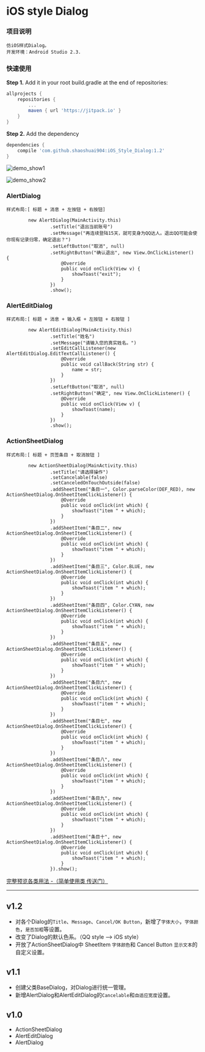# iOS style Dialog


### 项目说明
	仿iOS样式Dialog。 
	开发环境：Android Studio 2.3.

### 快速使用

**Step 1.** Add it in your root build.gradle at the end of repositories:

```groovy
allprojects {
	repositories {
		...
		maven { url 'https://jitpack.io' }
	}
}
```

**Step 2.** Add the dependency

```groovy
dependencies {
	compile 'com.github.shaoshuai904:iOS_Style_Dialog:1.2'
}
```

![demo_show1](https://github.com/shaoshuai904/IOSDialog/blob/master/screens/demo_show1.png)

![demo_show2](https://github.com/shaoshuai904/IOSDialog/blob/master/screens/demo_show2.png)

###  AlertDialog

	样式布局:[ 标题 + 消息 + 左按钮 + 右按钮]

```
        new AlertDialog(MainActivity.this)
                .setTitle("退出当前账号")
                .setMessage("再连续登陆15天，就可变身为QQ达人。退出QQ可能会使你现有记录归零，确定退出？")
                .setLeftButton("取消", null)
                .setRightButton("确认退出", new View.OnClickListener() {
                    @Override
                    public void onClick(View v) {
                        showToast("exit");
                    }
                })
                .show();

```

### AlertEditDialog

	样式布局:[ 标题 + 消息 + 输入框 + 左按钮 + 右按钮 ]

```
        new AlertEditDialog(MainActivity.this)
                .setTitle("姓名")
                .setMessage("请输入您的真实姓名。")
                .setEditCallListener(new AlertEditDialog.EditTextCallListener() {
                    @Override
                    public void callBack(String str) {
                        name = str;
                    }
                })
                .setLeftButton("取消", null)
                .setRightButton("确定", new View.OnClickListener() {
                    @Override
                    public void onClick(View v) {
                        showToast(name);
                    }
                })
                .show();
```

### ActionSheetDialog

	样式布局:[ 标题 + 页签条目 + 取消按钮 ]

```
        new ActionSheetDialog(MainActivity.this)
                .setTitle("请选择操作")
                .setCancelable(false)
                .setCanceledOnTouchOutside(false)
                .addSheetItem("条目一", Color.parseColor(DEF_RED), new ActionSheetDialog.OnSheetItemClickListener() {
                    @Override
                    public void onClick(int which) {
                        showToast("item " + which);
                    }
                })
                .addSheetItem("条目二", new ActionSheetDialog.OnSheetItemClickListener() {
                    @Override
                    public void onClick(int which) {
                        showToast("item " + which);
                    }
                })
                .addSheetItem("条目三", Color.BLUE, new ActionSheetDialog.OnSheetItemClickListener() {
                    @Override
                    public void onClick(int which) {
                        showToast("item " + which);
                    }
                })
                .addSheetItem("条目四", Color.CYAN, new ActionSheetDialog.OnSheetItemClickListener() {
                    @Override
                    public void onClick(int which) {
                        showToast("item " + which);
                    }
                })
                .addSheetItem("条目五", new ActionSheetDialog.OnSheetItemClickListener() {
                    @Override
                    public void onClick(int which) {
                        showToast("item " + which);
                    }
                })
                .addSheetItem("条目六", new ActionSheetDialog.OnSheetItemClickListener() {
                    @Override
                    public void onClick(int which) {
                        showToast("item " + which);
                    }
                })
                .addSheetItem("条目七", new ActionSheetDialog.OnSheetItemClickListener() {
                    @Override
                    public void onClick(int which) {
                        showToast("item " + which);
                    }
                })
                .addSheetItem("条目八", new ActionSheetDialog.OnSheetItemClickListener() {
                    @Override
                    public void onClick(int which) {
                        showToast("item " + which);
                    }
                })
                .addSheetItem("条目九", new ActionSheetDialog.OnSheetItemClickListener() {
                    @Override
                    public void onClick(int which) {
                        showToast("item " + which);
                    }
                })
                .addSheetItem("条目十", new ActionSheetDialog.OnSheetItemClickListener() {
                    @Override
                    public void onClick(int which) {
                        showToast("item " + which);
                    }
                }).show();
```


[完整预览各类用法 -（简单使用类 传送门）](https://github.com/shaoshuai904/iOS_Style_Dialog/blob/master/app/src/main/java/com/maple/iosdialog/MainActivity.java)

----------


## v1.2 ##
 - 对各个Dialog的`Title`、`Message`、`Cancel/OK Button`，新增了`字体大小`，`字体颜色`，`是否加粗`等设置。
 - 改变了Dialog的默认色系。（QQ style --> iOS style）
 - 开放了ActionSheetDialog中 SheetItem `字体颜色`和 Cancel Button `显示文本`的自定义设置。
 

## v1.1 ##
 - 创建父类BaseDialog，对Dialog进行统一管理。
 - 新增AlertDialog和AlertEditDialog的`Cancelable`和`自适应宽度`设置。

## v1.0 ##
 - ActionSheetDialog
 - AlertEditDialog
 - AlertDialog

